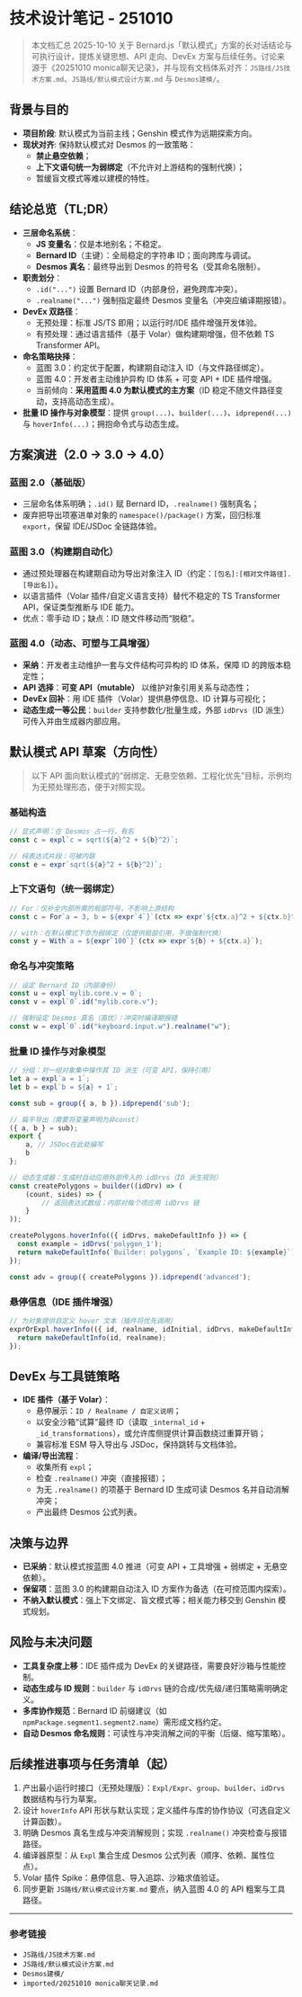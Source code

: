 # 技术设计笔记 - 251010

> 本文档汇总 2025-10-10 关于 Bernard.js「默认模式」方案的长对话结论与可执行设计，提炼关键思想、API 走向、DevEx 方案与后续任务。讨论来源于《20251010 monica聊天记录》，并与现有文档体系对齐：`JS路线/JS技术方案.md`、`JS路线/默认模式设计方案.md` 与 `Desmos建模/`。

## 背景与目的

- **项目阶段**: 默认模式为当前主线；Genshin 模式作为远期探索方向。
- **现状对齐**: 保持默认模式对 Desmos 的一致策略：
  - **禁止悬空依赖**；
  - **上下文语句统一为弱绑定**（不允许对上游结构的强制代换）；
  - 暂缓盲文模式等难以建模的特性。

## 结论总览（TL;DR）

- **三层命名系统**：
  - **JS 变量名**：仅是本地别名；不稳定。
  - **Bernard ID**（主键）：全局稳定的字符串 ID；面向跨库与调试。
  - **Desmos 真名**：最终导出到 Desmos 的符号名（受其命名限制）。
- **职责划分**：
  - `.id("...")` 设置 Bernard ID（内部身份，避免跨库冲突）。
  - `.realname("...")` 强制指定最终 Desmos 变量名（冲突应编译期报错）。
- **DevEx 双路径**：
  - 无预处理：标准 JS/TS 即用；以运行时/IDE 插件增强开发体验。
  - 有预处理：通过语言插件（基于 Volar）做构建期增强，但不依赖 TS Transformer API。
- **命名策略抉择**：
  - 蓝图 3.0：约定优于配置，构建期自动注入 ID（与文件路径绑定）。
  - 蓝图 4.0：开发者主动维护异构 ID 体系 + 可变 API + IDE 插件增强。
  - 当前倾向：**采用蓝图 4.0 为默认模式的主方案**（ID 稳定不随文件路径变动，支持高动态生成）。
- **批量 ID 操作与对象模型**：提供 `group(...)`、`builder(...)`、`idprepend(...)` 与 `hoverInfo(...)`；拥抱命令式与动态生成。

## 方案演进（2.0 → 3.0 → 4.0）

### 蓝图 2.0（基础版）

- 三层命名体系明确；`.id()` 赋 Bernard ID，`.realname()` 强制真名；
- 废弃把导出项塞进单对象的 `namespace()/package()` 方案，回归标准 `export`，保留 IDE/JSDoc 全链路体验。

### 蓝图 3.0（构建期自动化）

- 通过预处理器在构建期自动为导出对象注入 ID（约定：`[包名]:[相对文件路径].[导出名]`）。
- 以语言插件（Volar 插件/自定义语言支持）替代不稳定的 TS Transformer API，保证类型推断与 IDE 能力。
- 优点：零手动 ID；缺点：ID 随文件移动而“脱稳”。

### 蓝图 4.0（动态、可塑与工具增强）

- **采纳**：开发者主动维护一套与文件结构可异构的 ID 体系，保障 ID 的跨版本稳定性；
- **API 选择**：**可变 API（mutable）** 以维护对象引用关系与动态性；
- **DevEx 回补**：用 IDE 插件（Volar）提供悬停信息、ID 计算与可视化；
- **动态生成一等公民**：`builder` 支持参数化/批量生成，外部 `idDrvs`（ID 派生）可传入并由生成器内部应用。

## 默认模式 API 草案（方向性）

> 以下 API 面向默认模式的“弱绑定、无悬空依赖、工程化优先”目标，示例均为无预处理形态，便于对照实现。

### 基础构造

```javascript
// 显式声明：在 Desmos 占一行，有名
const c = expl`c = sqrt(${a}^2 + ${b}^2)`;

// 纯表达式片段：可被内联
const e = expr`sqrt(${a}^2 + ${b}^2)`;
```

### 上下文语句（统一弱绑定）

```javascript
// For：仅补全内部所需的局部符号，不影响上游结构
const c = For`a = 3, b = ${expr`4`}`(ctx => expr`${ctx.a}^2 + ${ctx.b}^2`);

// with：在默认模式下亦为弱绑定（仅提供局部引用，不做强制代换）
const y = With`a = ${expr`100`}`(ctx => expr`${b} + ${ctx.a}`);
```

### 命名与冲突策略

```javascript
// 设定 Bernard ID（内部身份）
const u = expl`mylib.core.v = 0`;
const v = expl`0`.id("mylib.core.v");

// 强制设定 Desmos 真名（高优）：冲突时编译期报错
const w = expl`0`.id("keyboard.input.w").realname("w");
```

### 批量 ID 操作与对象模型

```javascript
// 分组：对一组对象集中操作其 ID 派生（可变 API，保持引用）
let a = expl`a = 1`;
let b = expl`b = ${a} + 1`;

const sub = group({ a, b }).idprepend('sub');

// 扁平导出（需要将变量声明为非const）
({ a, b } = sub);
export { 
    a, // JSDoc在此处编写
    b 
}; 

// 动态生成器：生成时自动应用外部传入的 idDrvs（ID 派生规则）
const createPolygons = builder((idDrv) => (
    (count, sides) => {
        // 返回表达式数组；内部对每个项应用 idDrvs 链
    }
));

createPolygons.hoverInfo(({ idDrvs, makeDefaultInfo }) => {
  const example = idDrvs('polygon_1');
  return makeDefaultInfo(`Builder: polygons`, `Example ID: ${example}`);
});

const adv = group({ createPolygons }).idprepend('advanced');
```

### 悬停信息（IDE 插件增强）

```javascript
// 为对象提供自定义 hover 文本（插件将优先调用）
exprOrExpl.hoverInfo(({ id, realname, idInitial, idDrvs, makeDefaultInfo }) => {
  return makeDefaultInfo(id, realname);
});
```

## DevEx 与工具链策略

- **IDE 插件（基于 Volar）**：
  - 悬停展示：`ID / Realname / 自定义说明`；
  - 以安全沙箱“试算”最终 ID（读取 `_internal_id` + `_id_transformations`），或允许库侧提供计算函数绕过重算开销；
  - 兼容标准 ESM 导入导出与 JSDoc，保持跳转与文档体验。
- **编译/导出流程**：
  - 收集所有 `expl`；
  - 检查 `.realname()` 冲突（直接报错）；
  - 为无 `.realname()` 的项基于 Bernard ID 生成可读 Desmos 名并自动消解冲突；
  - 产出最终 Desmos 公式列表。

## 决策与边界

- **已采纳**：默认模式按蓝图 4.0 推进（可变 API + 工具增强 + 弱绑定 + 无悬空依赖）。
- **保留项**：蓝图 3.0 的构建期自动注入 ID 方案作为备选（在可控范围内探索）。
- **不纳入默认模式**：强上下文绑定、盲文模式等；相关能力移交到 Genshin 模式规划。

## 风险与未决问题

- **工具复杂度上移**：IDE 插件成为 DevEx 的关键路径，需要良好沙箱与性能控制。
- **动态生成与 ID 规则**：`builder` 与 `idDrvs` 链的合成/优先级/递归策略需明确定义。
- **多库协作规范**：Bernard ID 前缀建议（如 `npmPackage.segment1.segment2.name`）需形成文档约定。
- **自动 Desmos 命名规则**：可读性与冲突消解之间的平衡（后缀、缩写策略）。

## 后续推进事项与任务清单（起）

1. 产出最小运行时接口（无预处理版）：`Expl/Expr`、`group`、`builder`、`idDrvs` 数据结构与行为草案。
2. 设计 `hoverInfo` API 形状与默认实现；定义插件与库的协作协议（可选自定义计算函数）。
3. 明确 Desmos 真名生成与冲突消解规则；实现 `.realname()` 冲突检查与报错路径。
4. 编译器原型：从 `Expl` 集合生成 Desmos 公式列表（顺序、依赖、属性位点）。
5. Volar 插件 Spike：悬停信息、导入追踪、沙箱求值验证。
6. 同步更新 `JS路线/默认模式设计方案.md` 要点，纳入蓝图 4.0 的 API 粗案与工具路径。

---

### 参考链接

- `JS路线/JS技术方案.md`
- `JS路线/默认模式设计方案.md`
- `Desmos建模/`
- `imported/20251010 monica聊天记录.md`


